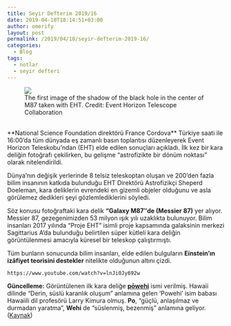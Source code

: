 ```yaml
---
title: Seyir Defterim 2019/16
date: 2019-04-10T18:14:51+03:00
author: omerify
layout: post
permalink: /2019/04/10/seyir-defterim-2019-16/
categories:
  - Blog
tags:
  - notlar
  - seyir defteri
---
```


<figure><img src="https://storage.googleapis.com/omerify/uploads/2021/01/goruntulenen-ilk-kara-delik-black-hole-yuksek-cozunurluk.jpg"><figcaption>The first image of the shadow of the black hole in the center of M87 taken with EHT. Credit: Event Horizon Telescope Collaboration</figcaption></figure>
<br />
**National Science Foundation direktörü France Cordova** Türkiye saati ile 16:00’da tüm dünyada eş zamanlı basın toplantısı düzenleyerek Event Horizon Teleskobu’ndan (EHT) elde edilen sonuçları açıkladı. İlk kez bir kara deliğin fotoğrafı çekilirken, bu gelişme “astrofizikte bir dönüm noktası” olarak nitelendirildi.

Dünya’nın değişik yerlerinde 8 telsiz teleskoptan oluşan ve 200’den fazla bilim insanının katkıda bulunduğu EHT Direktörü Astrofizikçi Sheperd Doeleman, kara deliklerin evrendeki en gizemli objeler olduğunu ve asla görülemez dedikleri şeyi gözlemlediklerini söyledi.

Söz konusu fotoğraftaki kara delik **“Galaxy M87″de (Messier 87)** yer alıyor. Messier 87, gezegenimizden 53 milyon ışık yılı uzaklıkta bulunuyor. Bilim insanları 2017 yılında “Proje EHT” isimli proje kapsamında galaksinin merkezi Sagittarius A’da bulunduğu belirtilen süper kütleli kara deliğin görüntülenmesi amacıyla küresel bir teleskop çalıştırmıştı.

Tüm bunların sonucunda bilim insanları, elde edilen bulguların **Einstein’ın izâfiyet teorisini destekler** nitelikte olduğunun altını çizdi.

	https://www.youtube.com/watch?v=lnJi0Jy692w

**Güncelleme:** Görüntülenen ilk kara deliğe <a href="https://www.hawaii.edu/news/2019/04/10/uh-hilo-professor-names-black-hole/" target="_blank" rel="noreferrer noopener nofollow"><strong>pōwehi</strong></a> ismi verilmiş. Hawaii dilinde “Derin, süslü karanlık oluşum” anlamına gelen ‘Powehi’ isim babası Hawaiili dil profesörü Larry Kimura olmuş. **Po**, “güçlü, anlaşılmaz ve durmadan yaratma”, **Wehi** de “süslenmiş, bezenmiş” anlamına geliyor. (<a href="https://www.nytimes.com/2019/04/13/science/powehi-black-hole.html" target="_blank" rel="noreferrer noopener nofollow">Kaynak</a>)
